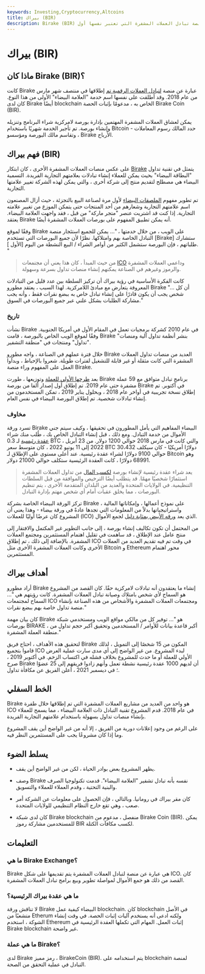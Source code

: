 ```yaml
---
keywords: Investing,Cryptocurrency,Altcoins
title: بيراك (BIR)
description: Birake (BIR) هي عبارة عن منصة تبادل العملات المشفرة التي تعتبر نفسها أول &amp; quot؛ العلامة البيضاء &amp; quot؛ تبادل العملات المشفرة. يبدو أنه لم يكتسب الكثير من الدعم.
---
```


# بيراك (BIR)
## ماذا كان Birake (BIR)؟

كانت Birake عبارة عن منصة [لتبادل العملات الرقمية تم](/digital-currency-exchanger-dce) إطلاقها في منتصف شهر مارس من عام 2018. وقد أطلقت على نفسها اسم خدمة "العلامة البيضاء" الأولى من هذا النوع. كان لدى Birake أيضًا blockchain الخاص به ، مدعومًا بإثبات الحصة Birake Coin (BIR).

يمكن لعشاق العملات المشفرة المهتمين بإدارة بورصة لامركزية شراء البرنامج وتنزيله وإنشاء بورصة. تم تأجير الخدمة شهريًا باستخدام Bitcoin - حدد المالك رسوم المعاملات ، وتقاسم مالك البورصة ومؤسسو Birake الأرباح.

## فهم بيراك (BIR)

على عكس منصات العملات المشفرة الأخرى ، كان ابتكار [Birake](/cryptocurrency) يتمثل في تقنية تداول "البطاقة البيضاء" بحيث يمكن للعملاء إنشاء تبادلات بعلامتهم التجارية الفريدة. التسمية البيضاء هي مصطلح لتقديم منتج إلى شركة أخرى ، والتي يمكن لهذه الشركة تغيير علامتها التجارية.

تم تطوير مفهوم [الملصقات البيضاء](/white-label-product) لأول مرة لصناعة البيع بالتجزئة ، حيث أزال المصنعون اسم علامتهم التجارية وشعارهم من أحد المنتجات حتى يتمكن الموزع من تغيير علامته التجارية. إذا كنت قد اشتريت عنصر "متجر ماركة" من قبل ، فقد واجهت العلامة البيضاء. يعتقد Birake أنه يمكن تطبيق المفهوم على بورصات العملات المشفرة أيضًا.

وفقًا لموقع Birake على الويب ، من خلال خدمتها ، "... يمكن للجميع استئجار منصة التبادل الخاصة بهم وامتلاكها. نظرًا لأن جميع البورصات التي تستخدم [Birake] ستشارك طلباتهم ، فإن البورصة ستشمل الكثير من أوامر الشراء / البيع النشطة من اليوم [الأول ]. "

> من حيث المبدأ ، كان هذا يعني أن مجتمعات [ICO](/initial-coin-offering-ico) وداعمي العملات المشفرة والرموز وغيرهم في الصناعة يمكنهم إنشاء منصات تداول بسرعة وسهولة.

>

كانت الفكرة الأساسية في رؤية بيراك أن تركيز السلطة بين عدد قليل من التبادلات المعروفة يتعارض مع مبادئ اللامركزية. لهذا السبب ، يعتقد مطورو Birake "... أن كل شخص يجب أن يكون قادرًا على إنشاء تبادل خاص به ببضع نقرات فقط ، وأنه يجب مشاركة الطلبات بشكل علني عبر جميع البورصات في السوق."

### تاريخ

نشأت Birake في عام 2010 كشركة برمجيات تعمل في المقام الأول في أمريكا الجنوبية. وفقًا لموقع الويب الخاص بالبورصة ، قامت Birake "بنشر أنظمة تداول آلية ومنصات تداول" ومنتجات في "منطقة التشفير".

خلال فترة عملهم في الصناعة ، واجه مطورو Birake العديد من منصات تداول العملات المشفرة التي كانت مثقلة أو غير قابلة للتشغيل لفترات طويلة. شعروا بالإحباط ، وبدأوا العمل على المفهوم وراء منصة Birake.

بعد [طرحها الأولي للعملة](/initial-coin-offering-ico) وتوزيعها ، طورت Birake برنامج تبادل متوافق مع 59 عملة مشفرة حتى عام 2019. تم إطلاق أول إصدار ألفا من بورصة Birake في أكتوبر. تم إطلاق نسخة تجريبية في أواخر عام 2018 ، وبحلول يناير 2019 ، تمكن المستخدمون من إنشاء تبادلات شخصية. تم إطلاق البورصة البيضاء في نفس العام.

### مخاوف

تسرد ورقة Birake البيضاء المفاهيم التي يأمل المطورون في تحقيقها ، وكيف سيتم جني الأموال من خدمة التبادل. ومع ذلك ، قبل إنشاء التبادل الخاص بك ، طُلب منك شراء [عقدة رئيسية](/master-node-cryptocurrency) لـ 0.3 BTC ، والتي كانت في مارس 2018 حوالي 1200 دولار. من 23 أبريل 2022 إلى 11 يونيو 2022 ، كان متوسط سعر BTC 30،432 دولارًا أمريكيًا - كان سيكلف حوالي 9100 دولارًا لشراء عقدة رئيسية. عند أعلى مستوى على الإطلاق لـ Bitcoin وهو 68991 دولارًا ، كانت العقدة الرئيسية ستكلف حوالي 21000 دولار.

> يعد شراء عقدة رئيسية لإنشاء بورصة [لكسب المال](/howey-test) من تداول العملات المشفرة استثمارًا شخصيًا مهمًا. قد يتطلب أيضًا الترخيص والموافقة من قبل السلطات التنظيمية. في الولايات المتحدة والعديد من البلدان المتقدمة الأخرى ، يتم تنظيم البورصات ، مما يخلق عقبات أمام أي شخص مهتم بإدارة التبادل.

>

تركز الورقة البيضاء الخاصة بشركة Birake على نموذج أعمالها ، وإمكاناتها المالية ، واستراتيجياتها بدلاً من المعلومات التي تجدها عادةً في ورقة بيضاء - وهذا يعني أن المشروع كان عرضًا أوليًا للعملات (ICO) الذي يعد [ورقه الأبيض بمثابة دليل](/pitchbook) لجمع الأموال.

من المحتمل أن تكون تكاليف إنشاء بورصة ، إلى جانب التطوير غير المكتمل والافتقار إلى منتج عامل عند الإطلاق ، قد ساهمت في تقليل اهتمام المستثمرين ومجتمع العملات المشفرة. بالإضافة إلى ذلك ، تم إطلاق ICO في وقت تم فيه تقديم العديد من العملات الأخرى وكانت العملات المشفرة الأخرى مثل Bitcoin و Ethereum محور اهتمام المستثمرين.

## أهداف بيراك

أراد مطورو Birake إنشاء ما يعتقدون أنه تبادلات لامركزية حقًا. كان القصد من المشروع هو السماح لأي شخص بامتلاك وصيانة تبادل العملات المشفرة. كانت رؤيتهم هي "... السماح لمجتمعات ICO ومجتمعات العملات المشفرة والأشخاص من هذه الصناعة بإنشاء منصة تداول خاصة بهم ببضع نقرات."

كان بيان مهمة Birake هو "... توفير كل من مالكي مواقع الويب ومستخدمي شبكة بورصات BIRAKE ، أكبر قاعدة بيانات للأوامر / المستخدمين وتحقيق أكبر حجم تداول من منطقة العملة المشفرة."

لتحقيق هذه الأهداف ، احتاج فريق Birake المكون من 15 شخصًا إلى التمويل ، لذلك قاموا بتجميع ICO لبدء المشروع. من غير الواضح إلى أي مدى سارت عملية العرض الأولي للعملة أو ما حدث للمشروع بخلاف فشله في اكتساب الزخم. في أكتوبر 2019 ، صرح Birake أن لديهم 1000 عقدة رئيسية نشطة تعمل وأنهم زادوا فريقهم إلى 25 عضوًا ؛ في ديسمبر 2021 ، أعلن الفريق عن مكافأة تداول.

## الخط السفلي

Birake هو واحد من العديد من مشاريع العملات المشفرة التي تم إطلاقها خلال طفرة ICO في عام 2018. قدم المشروع تقنية التبادل ذات العلامة البيضاء ، مما يسمح للعملاء بإنشاء منصات تداول بسهولة باستخدام علامتهم التجارية الفريدة.

على الرغم من وجود إعلانات دورية من الفريق ، إلا أنه من غير الواضح أين يقف المشروع وما إذا كان مشروعًا يجب على المستثمرين النظر فيه.

## يسلط الضوء

- يظهر المشروع بعض بوادر الحياة ، لكن من غير الواضح أين يقف.

- وصف Birake نفسه بأنه تبادل تشفير "العلامة البيضاء". قدمت تكنولوجيا الصرف والبنية التحتية ، وقدم العملاء للعملاء والتسويق.

- كان مقر بيراك في رومانيا. وبالتالي ، فإن الحصول على معلومات عن الشركة أمر صعب ، وهي تقع خارج النظام التنظيمي للولايات المتحدة.

- كان لدى شبكة Birake blockchain منفصل ، مدعوم من Birake Coin (BIR). يمكن للمستخدمين مشاركة رموز BIR لكسب مكافآت الكتلة.

## التعليمات

### ما هي Birake Exchange؟

Birake هي عبارة عن منصة لتبادل العملات المشفرة يتم تقديمها على شكل ICO. كان القصد من ذلك هو جمع الأموال لمواصلة تطوير وبيع برامج تبادل العملات المشفرة.

### ما هي عقدة بيراك الرئيسية؟

لا تناقش ورقة Birake البيضاء كيفية عمل blockchain. كان blockchain في الأصل متشعبًا من Etherum ولكنه ادعى أنه يستخدم آليات إثبات الحصة. في وقت إنشاء الشوكة ، استخدم Ethereum إثبات العمل. المهام التي تكملها العقدة الرئيسية في Birake blockchain غير واضحة.

### ما هي عملة Birake؟

لدى Birake رمز مميز ، BirakeCoin (BIR). يتم استخدامه على blockchain لمنصة التبادل في عملية التحقق من الصحة.

